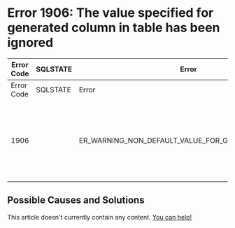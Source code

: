 
# Error 1906: The value specified for generated column in table has been ignored


| Error Code | SQLSTATE | Error | Description |
| --- | --- | --- | --- |
| Error Code | SQLSTATE | Error | Description |
| 1906 |  | ER_WARNING_NON_DEFAULT_VALUE_FOR_GENERATED_COLUMN | The value specified for generated column '%s' in table '%s' has been ignored |




## Possible Causes and Solutions


This article doesn't currently contain any content. [You can help!](/en/writing-and-editing-knowledge-base-articles/)

